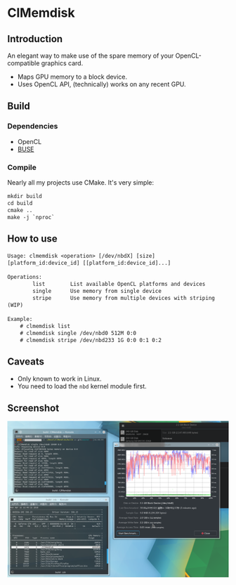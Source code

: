 # ClMemdisk

## Introduction
An elegant way to make use of the spare memory of your OpenCL-compatible graphics card.
- Maps GPU memory to a block device.
- Uses OpenCL API, (technically) works on any recent GPU.


## Build
### Dependencies
- OpenCL
- [BUSE](https://github.com/ReimuNotMoe/BUSE)
### Compile
Nearly all my projects use CMake. It's very simple:

    mkdir build
    cd build
    cmake ..
    make -j `nproc`


## How to use
```
Usage: clmemdisk <operation> [/dev/nbdX] [size] [platform_id:device_id] [[platform_id:device_id]...]

Operations:
        list        List available OpenCL platforms and devices
        single      Use memory from single device
        stripe      Use memory from multiple devices with striping (WIP)

Example:
    # clmemdisk list
    # clmemdisk single /dev/nbd0 512M 0:0
    # clmemdisk stripe /dev/nbd233 1G 0:0 0:1 0:2
```


## Caveats
- Only known to work in Linux.
- You need to load the `nbd` kernel module first.

## Screenshot
![ClMemDisk_Demo](https://raw.githubusercontent.com/ReimuNotMoe/ReimuNotMoe.github.io/master/images/ClMemDisk_Demo_.png)
